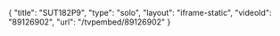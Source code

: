 {
    "title": "SUT182P9",
    "type": "solo",
    "layout": "iframe-static",
    "videoId": "89126902",
    "url": "\/tvpembed\/89126902"
}